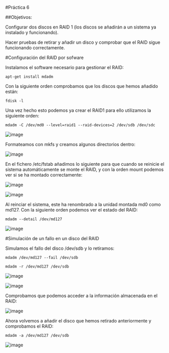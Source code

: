 ﻿#Práctica 6

##Objetivos:

Configurar dos discos en RAID 1 (los discos se añadirán a un sistema ya
instalado y funcionando).

Hacer pruebas de retirar y añadir un disco y comprobar que el RAID sigue funcionando correctamente.



#Configuración del RAID por sofware

Instalamos el software necesario para gestionar el RAID:

	apt-get install mdadm

Con la siguiente orden comprobamos que los discos que hemos añadido están:

	fdisk -l


Una vez hecho esto podemos ya crear el RAID1 para ello utilizamos la siguiente orden:

	mdadm -C /dev/md0 --level=raid1 --raid-devices=2 /dev/sdb /dev/sdc


![image](https://github.com/alvaro-gr/SWAP2015/blob/master/Practicas/Practica6/Capturas/crear_raid.png)


Formateamos con mkfs y creamos algunos directorios dentro:

![image](https://github.com/alvaro-gr/SWAP2015/blob/master/Practicas/Practica6/Capturas/datos_raid.png)




En el fichero /etc/fstab añadimos lo siguiente para que cuando se reinicie el sistema automáticamente se monte el RAID, y con la orden mount podemos ver si se ha montado correctamente:

![image](https://github.com/alvaro-gr/SWAP2015/blob/master/Practicas/Practica6/Capturas/fstab.png)


![image](https://github.com/alvaro-gr/SWAP2015/blob/master/Practicas/Practica6/Capturas/mount.png)


Al reinciar el sistema, este ha renombrado a la unidad montada md0 como md127. Con la siguiente orden podemos ver el estado del RAID:

	mdadm --detail /dev/md127

![image](https://github.com/alvaro-gr/SWAP2015/blob/master/Practicas/Practica6/Capturas/estado_raid.png)


#Simulación de un fallo en un disco del RAID

Simulamos el fallo del disco /dev/sdb  y lo retiramos:

	mdadm /dev/md127 --fail /dev/sdb

	mdadm -r /dev/md127 /dev/sdb


![image](https://github.com/alvaro-gr/SWAP2015/blob/master/Practicas/Practica6/Capturas/fallo_disco.png)


![image](https://github.com/alvaro-gr/SWAP2015/blob/master/Practicas/Practica6/Capturas/fallo_disco2.png)


Comprobamos que podemos acceder a la información almacenada en el RAID:

![image](https://github.com/alvaro-gr/SWAP2015/blob/master/Practicas/Practica6/Capturas/fallo_disco3.png)


Ahora volvemos a añadir el disco que hemos retirado anteriormente y comprobamos el RAID:

	mdadm -a /dev/md127 /dev/sdb

![image](https://github.com/alvaro-gr/SWAP2015/blob/master/Practicas/Practica6/Capturas/añadir_disco.png)








